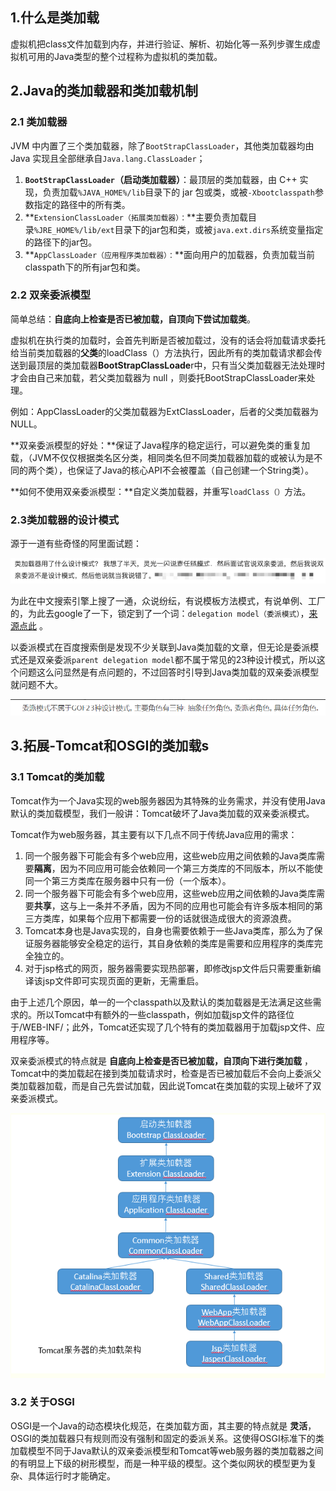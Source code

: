 ## 1.什么是类加载

虚拟机把class文件加载到内存，并进行验证、解析、初始化等一系列步骤生成虚拟机可用的Java类型的整个过程称为虚拟机的类加载。

## 2.Java的类加载器和类加载机制

### 2.1 类加载器

JVM 中内置了三个类加载器，除了`BootStrapClassLoader`，其他类加载器均由 Java 实现且全部继承自`Java.lang.ClassLoader`；

1. **`BootStrapClassLoader`（启动类加载器）**：最顶层的类加载器，由 C++ 实现，负责加载`%JAVA_HOME%/lib`目录下的 jar 包或类，或被`-Xbootclasspath`参数指定的路径中的所有类。
2. **`ExtensionClassLoader（拓展类加载器）：`**主要负责加载目录`%JRE_HOME%/lib/ext`目录下的jar包和类，或被`java.ext.dirs`系统变量指定的路径下的jar包。
3. **`AppClassLoader（应用程序类加载器）：`**面向用户的加载器，负责加载当前classpath下的所有jar包和类。

### 2.2 双亲委派模型

简单总结：**自底向上检查是否已被加载，自顶向下尝试加载类**。

虚拟机在执行类的加载时，会首先判断是否被加载过，没有的话会将加载请求委托给当前类加载器的**父类**的loadClass（）方法执行，因此所有的类加载请求都会传送到最顶层的类加载器**BootStrapClassLoade**r中，只有当父类加载器无法处理时才会由自己来加载，若父类加载器为 null ，则委托BootStrapClassLoader来处理。

例如：AppClassLoader的父类加载器为ExtClassLoader，后者的父类加载器为NULL。

**双亲委派模型的好处：**保证了Java程序的稳定运行，可以避免类的重复加载，（JVM不仅仅根据类名区分类，相同类名但不同类加载器加载的或被认为是不同的两个类），也保证了Java的核心API不会被覆盖（自己创建一个String类）。

**如何不使用双亲委派模型：**自定义类加载器，并重写`loadClass（）`方法。

### 2.3类加载器的设计模式

源于一道有些奇怪的阿里面试题：

![](https://raw.githubusercontent.com/qingshui3000/pic_bed/master/notes/20200710164344.png)

为此在中文搜索引擎上搜了一通，众说纷纭，有说模板方法模式，有说单例、工厂的，为此去google了一下，锁定到了一个词：`delegation model（委派模式）`，[来源点此]( "https://www.geeksforgeeks.org/classloader-in-java/") 。

以委派模式在百度搜索倒是发现不少关联到Java类加载的文章，但无论是委派模式还是双亲委派`parent delegation model`都不属于常见的23种设计模式，所以这个问题这么问显然是有点问题的，不过回答时引导到Java类加载的双亲委派模型就问题不大。

![](https://raw.githubusercontent.com/qingshui3000/pic_bed/master/notes/20200710165151.png)

## 3.拓展-Tomcat和OSGI的类加载s

### 3.1 Tomcat的类加载

Tomcat作为一个Java实现的web服务器因为其特殊的业务需求，并没有使用Java默认的类加载模型，我们一般讲：Tomcat破坏了Java类加载的双亲委派模式。

Tomcat作为web服务器，其主要有以下几点不同于传统Java应用的需求：

1. 同一个服务器下可能会有多个web应用，这些web应用之间依赖的Java类库需要**隔离**，因为不同应用可能会依赖同一个第三方类库的不同版本，所以不能使同一个第三方类库在服务器中只有一份（一个版本）。
2. 同一个服务器下可能会有多个web应用，这些web应用之间依赖的Java类库需要**共享**，这与上一条并不矛盾，因为不同的应用也可能会有许多版本相同的第三方类库，如果每个应用下都需要一份的话就很造成很大的资源浪费。
3. Tomcat本身也是Java实现的，自身也需要依赖于一些Java类库，那么为了保证服务器能够安全稳定的运行，其自身依赖的类库是需要和应用程序的类库完全独立的。
4. 对于jsp格式的网页，服务器需要实现热部署，即修改jsp文件后只需要重新编译该jsp文件即可实现页面的更新，无需重启。

由于上述几个原因，单一的一个classpath以及默认的类加载器是无法满足这些需求的。所以Tomcat中有额外的一些classpath，例如加载jsp文件的路径位于/WEB-INF/；此外，Tomcat还实现了几个特有的类加载器用于加载jsp文件、应用程序等。

双亲委派模式的特点就是 **自底向上检查是否已被加载，自顶向下进行类加载** ，Tomcat中的类加载起在接到类加载请求时，检查是否已被加载后不会向上委派父类加载器加载，而是自己先尝试加载，因此说Tomcat在类加载的实现上破坏了双亲委派模式。

![](https://raw.githubusercontent.com/qingshui3000/pic_bed/master/notes/20200710153251.png)

### 3.2 关于OSGI

OSGI是一个Java的动态模块化规范，在类加载方面，其主要的特点就是 **灵活**，OSGI的类加载器只有规则而没有强制和固定的委派关系。这使得OSGI标准下的类加载模型不同于Java默认的双亲委派模型和Tomcat等web服务器的类加载器之间的有明显上下级的树形模型，而是一种平级的模型。这个类似网状的模型更为复杂、具体运行时才能确定。
